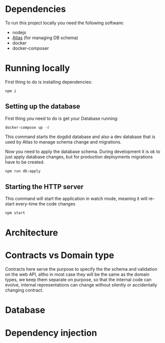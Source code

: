# Dependencies

To run this project locally you need the following software:

- nodejs
- [Atlas](https://atlasgo.io/getting-started) (for managing DB schema) 
- docker
- docker-composer

# Running locally

First thing to do is installing dependencies:
```bash
npm i
```

## Setting up the database

First thing you need to do is get your Database running:

```bash
docker-compose up -d
```
This command starts the dogdid database and also a dev database that is used by Atlas to manage schema change and migrations.

Now you need to apply the database schema. 
During development it is ok to just apply database changes, but for production deployments migrations have to be created.

```bash
npm run db:apply
```

## Starting the HTTP server

This command will start the application in watch mode, meaning it will re-start every-time the code changes
```bash
npm start
```

# Architecture

# Contracts vs Domain type

Contracts here serve the purpose to specify the the schema and validation on the web API, altho in most case they will be the same as the domain types, we keep them separate on purpose, so that the internal code can evolve, internal representations can change without silently or accidentally changing contract.

# Database

# Dependency injection
